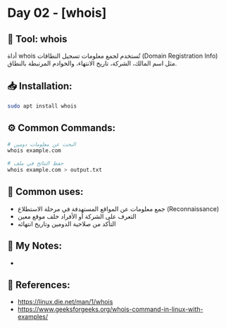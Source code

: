 # Day 02 - [whois]

## 🔧 Tool: whois  
أداة whois تُستخدم لجمع معلومات تسجيل النطاقات (Domain Registration Info) مثل اسم المالك، الشركة، تاريخ الانتهاء، والخوادم المرتبطة بالنطاق.

## 📥 Installation:
```bash
sudo apt install whois
```

## ⚙️ Common Commands:
```bash
# البحث عن معلومات دومين
whois example.com

# حفظ النتائج في ملف
whois example.com > output.txt
```

## 🧠 Common uses:
- جمع معلومات عن المواقع المستهدفة في مرحلة الاستطلاع (Reconnaissance)
- التعرف على الشركة أو الأفراد خلف موقع معين
- التأكد من صلاحية الدومين وتاريخ انتهائه

## 📝 My Notes:
- 

## 🔗 References:
- https://linux.die.net/man/1/whois
- https://www.geeksforgeeks.org/whois-command-in-linux-with-examples/
